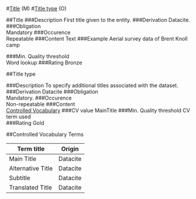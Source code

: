 #[Title](#title-1) (M)
#[Title type](#title-type-1) (O)

##Title
###Description
First title given to the entity.
###Derivation
Datacite.
###Obligation	
Mandatory
###Occurence	
Repeatable
###Content 
Text
###Example
Aerial survey data of Brent Knoll camp

###Min. Quality threshold	
Word lookup	
###Rating
Bronze


##Title type

###Description
To specify additional titles associated with the dataset.
###Derivation
Datacite
###Obligation	
Mandatory.
###Occurence	
Non-repeatable
###Content	
[Controlled Vocabulary](#controlled-vocabulary-terms)
###CV value
MainTitle
###Min. Quality threshold
CV term used	
###Rating
Gold


##Controlled Vocabulary Terms

Term title | Origin
-------------------------|-----------
Main Title | Datacite
Alternative Title | Datacite
Subtitle | Datacite
Translated Title | Datacite


